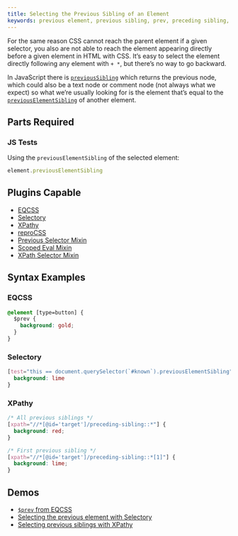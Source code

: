 ```yaml
---
title: Selecting the Previous Sibling of an Element
keywords: previous element, previous sibling, prev, preceding sibling, tag, selector, css selector, selector resolver
---
```


For the same reason CSS cannot reach the parent element if a given selector, you also are not able to reach the element appearing directly before a given element in HTML with CSS. It’s easy to select the element directly following any element with `+ *`, but there’s no way to go backward.

In JavaScript there is [`previousSibling`](https://developer.mozilla.org/en/docs/Web/API/Node/previousSibling) which returns the previous node, which could also be a text node or comment node (not always what we expect) so what we’re usually looking for is the element that’s equal to the [`previousElementSibling`](https://developer.mozilla.org/en-US/docs/Web/API/NonDocumentTypeChildNode/previousElementSibling) of another element.

## Parts Required

### JS Tests

Using the `previousElementSibling` of the selected element:

```javascript
element.previousElementSibling
```

## Plugins Capable

- [EQCSS](../plugins/eqcss.html)
- [Selectory](../plugins/selectory.html)
- [XPathy](../plugins/xpathy.html)
- [reproCSS](../plugins/reprocss.html)
- [Previous Selector Mixin](../plugins/prev-selector-mixin.html)
- [Scoped Eval Mixin](../plugins/scoped-eval-mixin.html)
- [XPath Selector Mixin](../plugins/xpath-selector-mixin.html)

## Syntax Examples

### EQCSS

```css
@element [type=button] {
  $prev {
    background: gold;
  }
}
```

### Selectory

```css
[test="this == document.querySelector(`#known`).previousElementSibling"] {
  background: lime
}
```

### XPathy

```css
/* All previous siblings */
[xpath="//*[@id='target']/preceding-sibling::*"] {
  background: red;
}

/* First previous sibling */
[xpath="//*[@id='target']/preceding-sibling::*[1]"] {
  background: lime;
}
```

## Demos

- [`$prev` from EQCSS](http://codepen.io/tomhodgins/pen/ZQBqeN)
- [Selecting the previous element with Selectory](http://codepen.io/tomhodgins/pen/mmXrLo)
- [Selecting previous siblings with XPathy](https://codepen.io/tomhodgins/pen/mwyJWE)